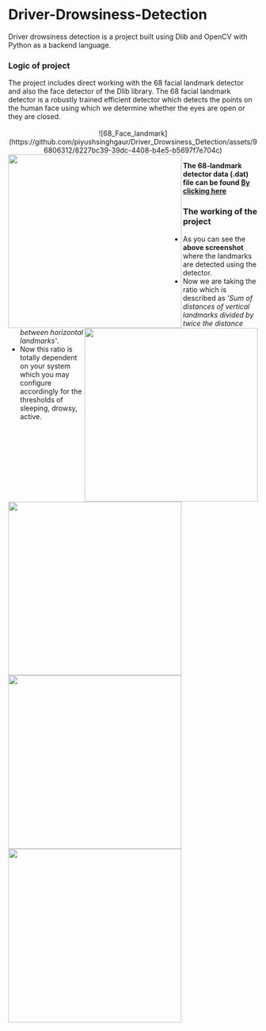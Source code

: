 # Driver-Drowsiness-Detection
Driver drowsiness detection is a project built using Dlib and OpenCV with Python as a backend language.

<h3>Logic of project</h3>
The project includes direct working with the 68 facial landmark detector and also the face detector of the Dlib library.
The 68 facial landmark detector is a robustly trained efficient detector which detects the points on the human face using which we determine whether the eyes are open or they are closed.</br></br>

<center>
  ![68_Face_landmark](https://github.com/piyushsinghgaur/Driver_Drowsiness_Detection/assets/96806312/8227bc39-39dc-4408-b4e5-b5697f7e704c)


<img src="https://raw.githubusercontent.com/infoaryan/Driver-Drowsiness-Detection/master/screenshots/landmarks.jpg" align="left" height="350">
<img src="https://github.com/piyushsinghgaur/Driver_Drowsiness_Detection/assets/96806312/8227bc39-39dc-4408-b4e5-b5697f7e704c" align="right" height="350">

</center>

<b>The 68-landmark detector data (.dat) file can be found <a href="http://dlib.net/files/shape_predictor_68_face_landmarks.dat.bz2"> By clicking here</a></B>

<h3>The working of the project</h3>

<ul><li>As you can see the<b> above screenshot</b> where the landmarks are detected using the detector.
<li>Now we are taking the ratio which is described as <i>'Sum of distances of vertical landmarks divided by twice the distance between horizontal landmarks'</i>.
<li>Now this ratio is totally dependent on your system which you may configure accordingly for the thresholds of sleeping, drowsy, active.</ul>

<p><img src="https://raw.githubusercontent.com/infoaryan/Driver-Drowsiness-Detection/master/screenshots/active.jpg" align="center" height="350">
<img src="https://raw.githubusercontent.com/infoaryan/Driver-Drowsiness-Detection/master/screenshots/drowsy.jpg" align="center" height="350">
<img src="https://raw.githubusercontent.com/infoaryan/Driver-Drowsiness-Detection/master/screenshots/sleepy.jpg" align="center" height="350">
